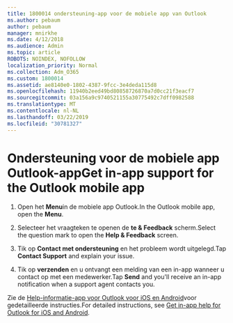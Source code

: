 ```yaml
---
title: 1800014 ondersteuning-app voor de mobiele app van Outlook
ms.author: pebaum
author: pebaum
manager: mnirkhe
ms.date: 4/12/2018
ms.audience: Admin
ms.topic: article
ROBOTS: NOINDEX, NOFOLLOW
localization_priority: Normal
ms.collection: Adm_O365
ms.custom: 1800014
ms.assetid: ae8140e0-1802-4387-9fcc-3e4deda115d8
ms.openlocfilehash: 11940b2eed49bd80858726870a7d0cc21f3eacf7
ms.sourcegitcommit: 03a156a9c9740521155a30775492c7dff0982588
ms.translationtype: MT
ms.contentlocale: nl-NL
ms.lasthandoff: 03/22/2019
ms.locfileid: "30781327"
---
```

# <a name="get-in-app-support-for-the-outlook-mobile-app"></a><span data-ttu-id="a567a-102">Ondersteuning voor de mobiele app Outlook-app</span><span class="sxs-lookup"><span data-stu-id="a567a-102">Get in-app support for the Outlook mobile app</span></span>

1. <span data-ttu-id="a567a-103">Open het **Menu**in de mobiele app Outlook.</span><span class="sxs-lookup"><span data-stu-id="a567a-103">In the Outlook mobile app, open the **Menu**.</span></span>
    
2. <span data-ttu-id="a567a-104">Selecteer het vraagteken te openen de **te &amp; Feedback** scherm.</span><span class="sxs-lookup"><span data-stu-id="a567a-104">Select the question mark to open the **Help &amp; Feedback** screen.</span></span> 
    
3. <span data-ttu-id="a567a-105">Tik op **Contact met ondersteuning** en het probleem wordt uitgelegd.</span><span class="sxs-lookup"><span data-stu-id="a567a-105">Tap **Contact Support** and explain your issue.</span></span> 
    
4. <span data-ttu-id="a567a-106">Tik op **verzenden** en u ontvangt een melding van een in-app wanneer u contact op met een medewerker.</span><span class="sxs-lookup"><span data-stu-id="a567a-106">Tap **Send** and you'll receive an in-app notification when a support agent contacts you.</span></span> 
    
<span data-ttu-id="a567a-107">Zie de [Help-informatie-app voor Outlook voor iOS en Android](https://support.office.com/article/218a22d1-9fa5-4889-b689-de1c63493243.aspx#ID0EAABAAA=Contact_Support)voor gedetailleerde instructies.</span><span class="sxs-lookup"><span data-stu-id="a567a-107">For detailed instructions, see [Get in-app help for Outlook for iOS and Android](https://support.office.com/article/218a22d1-9fa5-4889-b689-de1c63493243.aspx#ID0EAABAAA=Contact_Support).</span></span>
